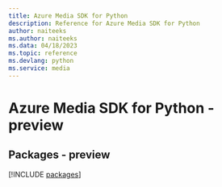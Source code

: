 ```yaml
---
title: Azure Media SDK for Python
description: Reference for Azure Media SDK for Python
author: naiteeks
ms.author: naiteeks
ms.data: 04/18/2023
ms.topic: reference
ms.devlang: python
ms.service: media
---
```

# Azure Media SDK for Python - preview
## Packages - preview
[!INCLUDE [packages](media-index.md)]
